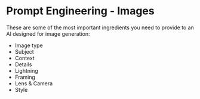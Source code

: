 # Prompt Engineering - Images

These are some of the most important ingredients you need to provide to an AI designed for image generation:

- Image type
- Subject
- Context
- Details
- Lightning
- Framing
- Lens & Camera
- Style